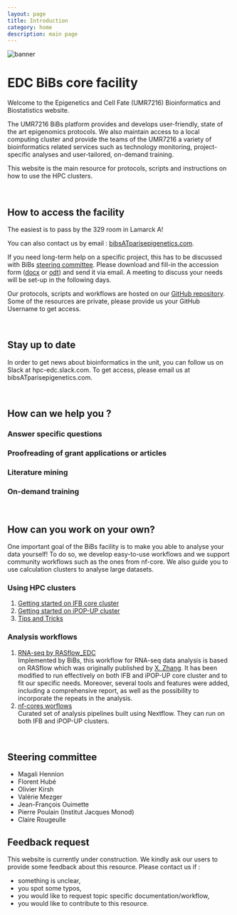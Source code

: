 ```yaml
---
layout: page
title: Introduction
category: home
description: main page
---
```


![banner](/bibs/images/banner.png)
# EDC BiBs core facility

Welcome to the Epigenetics and Cell Fate (UMR7216) Bioinformatics and Biostatistics website.

The UMR7216 BiBs platform provides and develops user-friendly, state of the art epigenomics protocols.  We also maintain access to a local computing cluster and provide the teams of the UMR7216 a variety of bioinformatics related services such as technology monitoring, project-specific analyses and user-tailored, on-demand training. 

This website is the main resource for protocols, scripts and instructions on how to use the HPC clusters.

<br/>

## How to access the facility

The easiest is to pass by the 329 room in Lamarck A! 

You can also contact us by email : [bibsATparisepigenetics.com](mailto:bibsATparisepigenetics.com).

If you need long-term help on a specific project, this has to be discussed with BiBs [steering committee](#steering-committee). Please download and fill-in the accession form ([docx](/bibs/documents/accession_plateforme.docx) or [odt](/bibs/documents/accession_plateforme.odt)) and send it via email. A meeting to discuss your needs will be set-up in the following days.

Our protocols, scripts and workflows are hosted on our [GitHub repository](https://github.com/parisepigenetics). Some of the resources are private, please provide us your GitHub Username to get access.


<br/>

## Stay up to date

In order to get news about bioinformatics in the unit, you can follow us on Slack at hpc-edc.slack.com. To get access, please email us at bibsATparisepigenetics.com.

<br/>

## How can we help you ?

### Answer specific questions

### Proofreading of grant applications or articles

### Literature mining

### On-demand training 

<br/>

## How can you work on your own? 

One important goal of the BiBs facility is to make you able to analyse your data yourself! To do so, we develop easy-to-use workflows and we support community workflows such as the ones from nf-core. We also guide you to use calculation clusters to analyse large datasets. 

### Using HPC clusters
1. [Getting started on IFB core cluster](/bibs/cluster/ifb/#/cluster)
2. [Getting started on iPOP-UP cluster](/bibs/cluster/ipopup/#/cluster)
3. [Tips and Tricks](/bibs/cluster/tips/#/cluster)

### Analysis workflows
  1. [RNA-seq by RASflow_EDC](/bibs/analysis/rasflow_edc/#/analysis)  
  Implemented by BiBs, this workflow for RNA-seq data analysis is based on RASflow which was originally published by [X. Zhang](https://bmcbioinformatics.biomedcentral.com/articles/10.1186/s12859-020-3433-x). It has been modified to run effectively on both IFB and iPOP-UP core cluster and to fit our specific needs. Moreover, several tools and features were added, including a comprehensive report, as well as the possibility to incorporate the repeats in the analysis. 
  2. [nf-cores worflows](/bibs/analysis/nf-cores/#/analysis)  
  Curated set of analysis pipelines built using Nextflow. They can run on both IFB and iPOP-UP clusters. 


<br/>

## Steering committee

- Magali Hennion
- Florent Hubé
- Olivier Kirsh
- Valérie Mezger
- Jean-François Ouimette
- Pierre Poulain (Institut Jacques Monod)
- Claire Rougeulle

## Feedback request

This website is currently under construction. We kindly ask our users to provide some feedback about this resource. Please contact us if :

- something is unclear, 
- you spot some typos,
- you would like to request topic specific documentation/workflow,
- you would like to contribute to this resource. 
